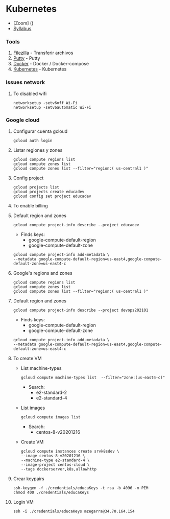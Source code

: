 # Kubernetes

* [Zoom] ()
* [Syllabus](https://raw.githubusercontent.com/mzegarras/Galaxy-DockerK8S-202009/master/Lab01/Syllabus.pdf)

### Tools

1. [Filezilla](https://filezilla-project.org/) - Transferir archivos
1. [Putty](https://www.putty.org/) - Putty
1. [Docker](https://www.docker.com/) - Docker / Docker-compose
1. [Kubernetes](https://kubernetes.io/docs/reference/using-api/client-libraries/#officially-supported-kubernetes-client-libraries) - Kubernetes


### Issues network
1. To disabled wifi

    ```console
    networksetup -setv6off Wi-Fi
    networksetup -setv6automatic Wi-Fi
    ```

### Google cloud
1. Configurar cuenta gcloud
    ```console
    gcloud auth login
    ```
1. Listar regiones y zones
    ```console
    gcloud compute regions list
    gcloud compute zones list
    gcloud compute zones list --filter="region:( us-central1 )"
    ```

1. Config project

    ```console
    gcloud projects list
    gcloud projects create educadev
    gcloud config set project educadev
    ```
1. To enable billing

1. Default region and zones
    ```console
    gcloud compute project-info describe --project educadev
    ```
    * Finds keys:  
        * google-compute-default-region
        * google-compute-default-zone

    ```console
    gcloud compute project-info add-metadata \
    --metadata google-compute-default-region=us-east4,google-compute-default-zone=us-east4-c
    ```

1. Google's regions and zones

    ```console
    gcloud compute regions list
    gcloud compute zones list
    gcloud compute zones list --filter="region:( us-central1 )"
    ```

1. Default region and zones
    ```console
    gcloud compute project-info describe --project devops202101
    ```
    * Finds keys:  
        * google-compute-default-region
        * google-compute-default-zone

    ```console
    gcloud compute project-info add-metadata \
    --metadata google-compute-default-region=us-east4,google-compute-default-zone=us-east4-c
    ```

1. To create VM

    * List machine-types
        ```console
        gcloud compute machine-types list  --filter="zone:(us-east4-c)"
        ```
        * Search:
            * e2-standard-2
            * e2-standard-4
        
    * List images
        ```console
        gcloud compute images list
        ```
        * Search:
            * centos-8-v20201216

    * Create VM
        ```console
        gcloud compute instances create srvk8sdev \
        --image centos-8-v20201216 \
        --machine-type e2-standard-4 \
        --image-project centos-cloud \
        --tags dockerserver,k8s,allowhttp
        ```

1. Crear keypairs
    ```console
    ssh-keygen -f ./credentials/educaKeys -t rsa -b 4096 -m PEM
    chmod 400 ./credentials/educaKeys
    ```

1. Login VM
    ```console
    ssh -i ./credentials/educaKeys mzegarra@34.70.164.154
    ```


